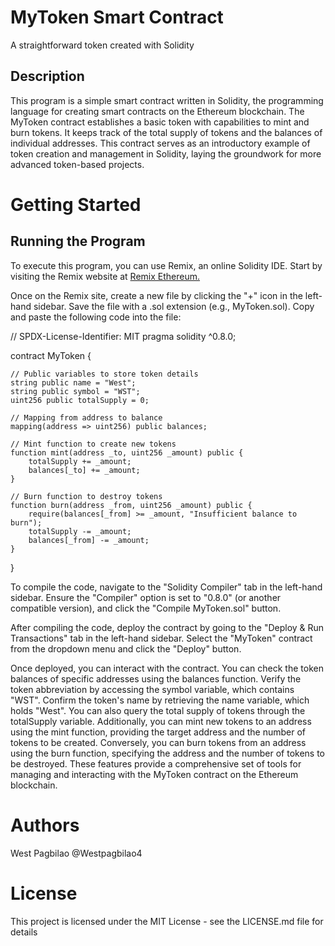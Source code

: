 # MyToken Smart Contract

A straightforward token created with Solidity

## Description
This program is a simple smart contract written in Solidity, the programming language for creating smart contracts on the Ethereum blockchain. The MyToken contract establishes a basic token with capabilities to mint and burn tokens. It keeps track of the total supply of tokens and the balances of individual addresses. This contract serves as an introductory example of token creation and management in Solidity, laying the groundwork for more advanced token-based projects.

# Getting Started
## Running the Program
To execute this program, you can use Remix, an online Solidity IDE. Start by visiting the Remix website at [Remix Ethereum.](https://remix.ethereum.org/)

Once on the Remix site, create a new file by clicking the "+" icon in the left-hand sidebar. Save the file with a .sol extension (e.g., MyToken.sol). Copy and paste the following code into the file:

// SPDX-License-Identifier: MIT
pragma solidity ^0.8.0;

contract MyToken {

    // Public variables to store token details
    string public name = "West";
    string public symbol = "WST";
    uint256 public totalSupply = 0;

    // Mapping from address to balance
    mapping(address => uint256) public balances;

    // Mint function to create new tokens
    function mint(address _to, uint256 _amount) public {
        totalSupply += _amount;
        balances[_to] += _amount;
    }

    // Burn function to destroy tokens
    function burn(address _from, uint256 _amount) public {
        require(balances[_from] >= _amount, "Insufficient balance to burn");
        totalSupply -= _amount;
        balances[_from] -= _amount;
    }
}

To compile the code, navigate to the "Solidity Compiler" tab in the left-hand sidebar. Ensure the "Compiler" option is set to "0.8.0" (or another compatible version), and click the "Compile MyToken.sol" button.

After compiling the code, deploy the contract by going to the "Deploy & Run Transactions" tab in the left-hand sidebar. Select the "MyToken" contract from the dropdown menu and click the "Deploy" button.

Once deployed, you can interact with the contract. You can check the token balances of specific addresses using the balances function. Verify the token abbreviation by accessing the symbol variable, which contains "WST". Confirm the token's name by retrieving the name variable, which holds "West". You can also query the total supply of tokens through the totalSupply variable. Additionally, you can mint new tokens to an address using the mint function, providing the target address and the number of tokens to be created. Conversely, you can burn tokens from an address using the burn function, specifying the address and the number of tokens to be destroyed. These features provide a comprehensive set of tools for managing and interacting with the MyToken contract on the Ethereum blockchain.

# Authors
West Pagbilao @Westpagbilao4

# License
This project is licensed under the MIT License - see the LICENSE.md file for details

